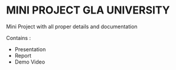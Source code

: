 # MINI PROJECT GLA UNIVERSITY

Mini Project with all proper details and documentation

Contains :
- Presentation
- Report
- Demo Video
